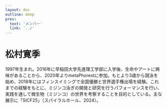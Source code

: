 ```yaml
---
layout: doc
outline: deep
prev:
  text: 'メンバー'
  link: '../'
---
```


# 松村寛季

1997年生まれ。2016年に早稲田大学先進理工学部に入学後、生命やアートに興味があることから、2020年よりmetaPhorestに参加。もとより3歳から競泳を始め、2018年にはフィンスイミングで全国優勝と世界選手権出場を経験。これまでの経験をもとに、ミジンコ泳ぎの開発と研究を行うパフォーマンスを行い、実践を通して微生物（ミジンコ）の世界を考察することを目的としている。主な展示に「SICF25」（スパイラルホール、2024）。